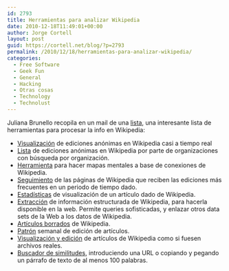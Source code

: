 ```yaml
---
id: 2793
title: Herramientas para analizar Wikipedia
date: 2010-12-18T11:49:01+00:00
author: Jorge Cortell
layout: post
guid: https://cortell.net/blog/?p=2793
permalink: /2010/12/18/herramientas-para-analizar-wikipedia/
categories:
  - Free Software
  - Geek Fun
  - General
  - Hacking
  - Otras cosas
  - Technology
  - Technolust
---
```

Juliana Brunello recopila en un mail de una <a title="https://p10.alfaservers.com/pipermail/cpov_listcultures.org/2010-May/000131.html" href="https://p10.alfaservers.com/pipermail/cpov_listcultures.org/2010-May/000131.html" target="_blank">lista</a>, una interesante lista de herramientas para procesar la info en Wikipedia:

<div id="_mcePaste">
  <ul>
    <li>
      <a title="https://www.lkozma.net/wpv/index.html " href="https://www.lkozma.net/wpv/index.html" target="_blank">Visualización</a> de ediciones anónimas en Wikipedia casi a tiempo real
    </li>
    <li>
      <a title="https://wikiscanner.virgil.gr/" href="https://wikiscanner.virgil.gr/" target="_blank">Lista</a> de ediciones anónimas en Wikipedia por parte de organizaciones con búsqueda por organización.
    </li>
    <li>
      <a title="https://www.wikimindmap.org/" href="https://www.wikimindmap.org/" target="_blank">Herramienta</a> para hacer mapas mentales a base de conexiones de Wikipedia.
    </li>
    <li>
      <a title="https://www.wikirage.com/" href="https://www.wikirage.com/" target="_blank">Seguimiento</a> de las páginas de Wikipedia que reciben las ediciones más frecuentes en un periodo de tiempo dado.
    </li>
    <li>
      <a title="https://stats.grok.se/" href="https://stats.grok.se/" target="_blank">Estadísticas</a> de visualización de un artículo dado de Wikipedia.
    </li>
    <li>
      <a title="https://dbpedia.org/About" href="https://dbpedia.org/About" target="_blank">Extracción</a> de información estructurada de Wikipedia, para hacerla disponible en la web. Permite queries sofisticadas, y enlazar otros data sets de la Web a los datos de Wikipedia.
    </li>
    <li>
      <a title="https://deletionpedia.dbatley.com/w/index.php?title=Main_Page" href="https://deletionpedia.dbatley.com/w/index.php?title=Main_Page" target="_blank">Artículos borrados</a> de Wikipedia.
    </li>
    <li>
      <a title="https://wikidashboard.parc.com/doc/faq.html" href="https://wikidashboard.parc.com/doc/faq.html" target="_blank">Patrón</a> semanal de edición de artículos.
    </li>
    <li>
      <a title="https://wikipediafs.sourceforge.net/" href="https://wikipediafs.sourceforge.net/" target="_blank">Visualización y edición</a> de artículos de Wikipedia como si fuesen archivos reales.
    </li>
    <li>
      <a title="https://similpedia.org/" href="https://similpedia.org/" target="_blank">Buscador de similitudes</a>, introduciendo una URL o copiando y pegando un párrafo de texto de al menos 100 palabras.
    </li>
  </ul>
</div>